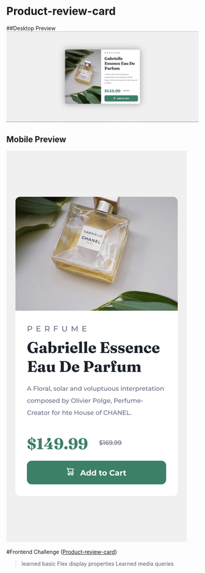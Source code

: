 # Product-review-card

##Desktop Preview
![image](https://github.com/Alucard2169/Product-review-card/blob/main/screenshot1.jpg?raw=true)

## Mobile Preview
![image](https://github.com/Alucard2169/Product-review-card/blob/main/Screen%20Shot%202022-06-26%20at%2013.49.43.png?raw=true)


#Frontend Challenge ([Product-review-card](https://www.frontendmentor.io/challenges/product-preview-card-component-GO7UmttRfa))

> learned basic Flex display properties
> Learned media queries 
